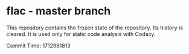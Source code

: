 # flac - master branch

This repository contains the frozen state of the repository.
Its history is cleared. It is used only for static code
analysis with Codacy.

Commit Time: 1712981813